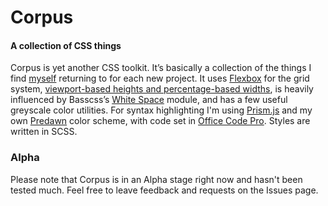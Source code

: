 # Corpus
#### A collection of CSS things

Corpus is yet another CSS toolkit. It’s basically a collection of the things I find [myself](http://jamiewilson.io) returning to for each new project. It uses [Flexbox](http://tympanus.net/codrops/css_reference/flexbox/) for the grid system, [viewport-based heights and percentage-based widths](http://bitsofco.de/2015/viewport-vs-percentage-units/), is heavily influenced by Basscss’s [White Space](http://www.basscss.com/docs/white-space/) module, and has a few useful greyscale color utilities. For syntax highlighting I'm using [Prism.js](http://prismjs.com/) and my own [Predawn](https://packagecontrol.io/packages/Predawn) color scheme, with code set in [Office Code Pro](https://github.com/nathco/Office-Code-Pro). Styles are written in SCSS.

### Alpha
Please note that Corpus is in an Alpha stage right now and hasn't been tested much. Feel free to leave feedback and requests on the Issues page.
